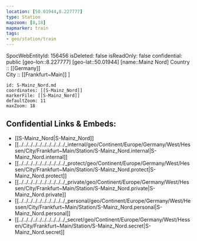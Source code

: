 ```yaml
---
location: [50.01944,8.227777] 
type: Station 
mapzoom: [8,18] 
mapmarker: train 
tags:
- geo/station/train
---
```

SpocWebEntityId: 156456
isDeleted: false
isReadOnly: false
confidential: public
[geo-lon::8.227777] 
[geo-lat::50.01944] 
[name::Mainz Nord] 
Country :: [[Germany]]  
City :: [[Frankfurt~Main]] ] 


```leaflet
id: S-Mainz_Nord.md
coordinates: [[S-Mainz_Nord]] 
markerFile: [[S-Mainz_Nord]] 
defaultZoom: 11 
maxZoom: 18
```


## Confidential Links & Embeds: 
- [[S-Mainz_Nord|S-Mainz_Nord]] 
- [[../../../../../../../../../../_internal/geo/Continent/Europe/Germany/West/Hessen/City/Frankfurt~Main/Station/S-Mainz_Nord.internal|S-Mainz_Nord.internal]] 
- [[../../../../../../../../../../_protect/geo/Continent/Europe/Germany/West/Hessen/City/Frankfurt~Main/Station/S-Mainz_Nord.protect|S-Mainz_Nord.protect]] 
- [[../../../../../../../../../../_private/geo/Continent/Europe/Germany/West/Hessen/City/Frankfurt~Main/Station/S-Mainz_Nord.private|S-Mainz_Nord.private]] 
- [[../../../../../../../../../../_personal/geo/Continent/Europe/Germany/West/Hessen/City/Frankfurt~Main/Station/S-Mainz_Nord.personal|S-Mainz_Nord.personal]] 
- [[../../../../../../../../../../_secret/geo/Continent/Europe/Germany/West/Hessen/City/Frankfurt~Main/Station/S-Mainz_Nord.secret|S-Mainz_Nord.secret]] 
